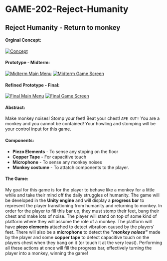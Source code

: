 # GAME-202-Reject-Humanity

## Reject Humanity - Return to monkey

#### **Orginal Concept:**
[![Concept](https://i.gyazo.com/dc2d0b3fa865e40814204319e5380cd7.png)](https://gyazo.com/dc2d0b3fa865e40814204319e5380cd7)

#### **Prototype - Midterm:**
[![Midterm Main Menu](https://i.gyazo.com/4e4fab429f0452b100edf27bf37da3b2.png)](https://gyazo.com/4e4fab429f0452b100edf27bf37da3b2)
[![Midterm Game Screen](https://i.gyazo.com/f6c811bb9f713da86b50c2f864a35d97.png)](https://gyazo.com/f6c811bb9f713da86b50c2f864a35d97)

#### **Refined Prototype - Final:**
[![Final Main Menu](https://i.gyazo.com/d43d97137b792b4f9a9b63e4eca9af24.jpg )](https://gyazo.com/d43d97137b792b4f9a9b63e4eca9af24)
[![Final Game Screen](https://i.gyazo.com/0c36e2c3f08860a848aa927aaec1c476.jpg)](https://gyazo.com/0c36e2c3f08860a848aa927aaec1c476)

#### **Abstract:**

Make monkey noises! Stomp your feet! Beat your chest! `APE OUT!` You are a monkey and you cannot be contained! Your howling and stomping will be your control input for this game.

#### **Components:**

+ **Piezo Elements** - To sense any stoping on the floor
+ **Copper Tape** - For capacitive touch
+ **Microphone** - To sense any monkey noises
+ **Monkey costume** - To attatch components to the player.

#### **The Game:**

My goal for this game is for the player to behave like a monkey for a little while and take their mind off the daily struggles of humanity. The game will be developed in the **Unity engine** and will display a **progress bar** to represent the player transitioning from humanity and returning to monkey. In order for the player to fill this bar up, they must stomp their feet, bang their chest and make lots of noise. The player will stand on top of some kind of platform where they will assume the role of a monkey. The platform will have **piezo elements** attached to detect vibration caused by the players' feet. There will also be a **microphone** to detect the ***"monkey noises"*** made by the player and some **copper tape** to detect capacitive touch on the players chest when they bang on it (or touch it at the very least). Performing all these actions at once will fill the progress bar, effectively turning the player into a monkey, winning the game!
